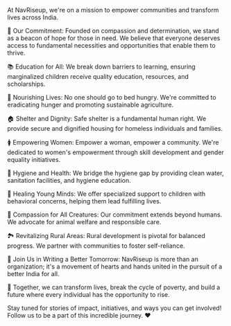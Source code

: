 At NavRiseup, we're on a mission to empower communities and transform lives across India.

🤝 Our Commitment: Founded on compassion and determination, we stand as a beacon of hope for those in need. We believe that everyone deserves access to fundamental necessities and opportunities that enable them to thrive.

📚 Education for All: We break down barriers to learning, ensuring marginalized children receive quality education, resources, and scholarships.

🍲 Nourishing Lives: No one should go to bed hungry. We're committed to eradicating hunger and promoting sustainable agriculture.

🏠 Shelter and Dignity: Safe shelter is a fundamental human right. We provide secure and dignified housing for homeless individuals and families.

🚺 Empowering Women: Empower a woman, empower a community. We're dedicated to women's empowerment through skill development and gender equality initiatives.

🌊 Hygiene and Health: We bridge the hygiene gap by providing clean water, sanitation facilities, and hygiene education.

🧒 Healing Young Minds: We offer specialized support to children with behavioral concerns, helping them lead fulfilling lives.

🐾 Compassion for All Creatures: Our commitment extends beyond humans. We advocate for animal welfare and responsible care.

🏞️ Revitalizing Rural Areas: Rural development is pivotal for balanced progress. We partner with communities to foster self-reliance.

🤝 Join Us in Writing a Better Tomorrow: NavRiseup is more than an organization; it's a movement of hearts and hands united in the pursuit of a better India for all.

🌄 Together, we can transform lives, break the cycle of poverty, and build a future where every individual has the opportunity to rise.

Stay tuned for stories of impact, initiatives, and ways you can get involved! Follow us to be a part of this incredible journey. ❤️
